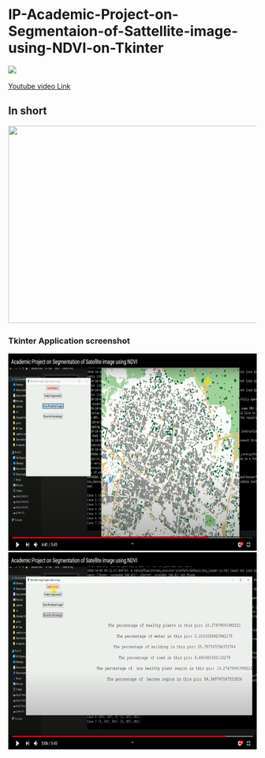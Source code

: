 # IP-Academic-Project-on-Segmentaion-of-Sattellite-image-using-NDVI-on-Tkinter


<img src="https://img.icons8.com/plasticine/100/000000/youtube.png"/>

[Youtube video Link](https://www.youtube.com/watch?v=rm_g3GeNGMQ)

## In short 
<img src="https://github.com/Boltuzamaki/deep-unet-for-satellite-image-segmentation/blob/master/visualization/satelliteseg.gif" width="600" height="400" />

### Tkinter Application screenshot

<img src="https://github.com/Boltuzamaki/IP-Academic-Project-on-Segmentaion-of-Sattellite-image-using-NDVI-on-Tkinter/blob/master/visualization/Screenshot%20(6625).png" width="600" height="400" />

<img src="https://github.com/Boltuzamaki/IP-Academic-Project-on-Segmentaion-of-Sattellite-image-using-NDVI-on-Tkinter/blob/master/visualization/Screenshot%20(6626).png" width="600" height="400" />

